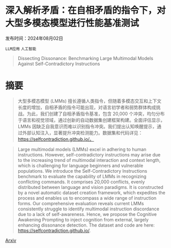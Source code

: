 # 深入解析矛盾：在自相矛盾的指令下，对大型多模态模型进行性能基准测试

发布时间：2024年08月02日

`LLM应用` `人工智能`

> Dissecting Dissonance: Benchmarking Large Multimodal Models Against Self-Contradictory Instructions

# 摘要

> 大型多模态模型 (LMMs) 擅长遵循人类指令，但随着多模态交互和上下文长度的增加，自相矛盾的指令可能出现，对语言初学者和弱势群体构成挑战。为此，我们创建了自相矛盾指令基准，包含 20,000 个冲突，均匀分布于语言和视觉领域，通过创新的自动数据集创建框架构建。全面评估显示，LMMs 因缺乏自我意识而难以识别指令冲突。我们提出认知唤醒提示，通过外部认知注入，显著提升冲突检测能力。数据集和代码详见：https://selfcontradiction.github.io/。

> Large multimodal models (LMMs) excel in adhering to human instructions. However, self-contradictory instructions may arise due to the increasing trend of multimodal interaction and context length, which is challenging for language beginners and vulnerable populations. We introduce the Self-Contradictory Instructions benchmark to evaluate the capability of LMMs in recognizing conflicting commands. It comprises 20,000 conflicts, evenly distributed between language and vision paradigms. It is constructed by a novel automatic dataset creation framework, which expedites the process and enables us to encompass a wide range of instruction forms. Our comprehensive evaluation reveals current LMMs consistently struggle to identify multimodal instruction discordance due to a lack of self-awareness. Hence, we propose the Cognitive Awakening Prompting to inject cognition from external, largely enhancing dissonance detection. The dataset and code are here: https://selfcontradiction.github.io/.

[Arxiv](https://arxiv.org/abs/2408.01091)